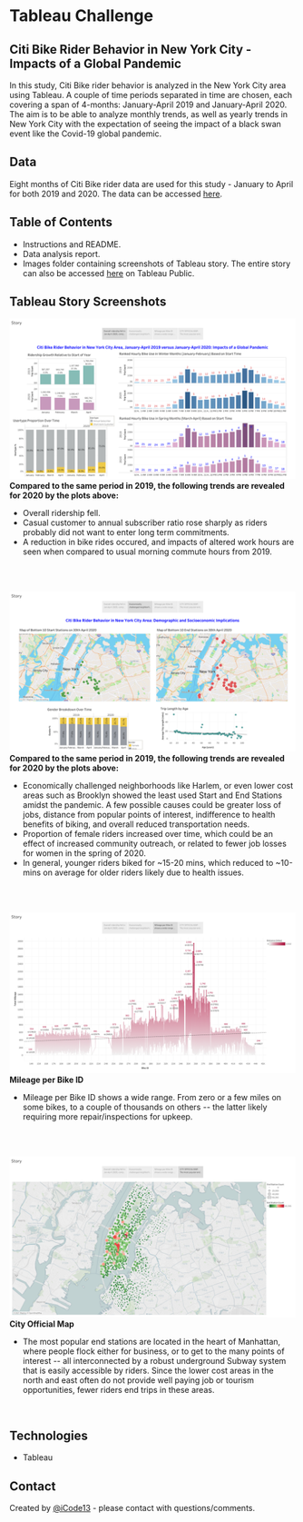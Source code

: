 # Tableau Challenge

## Citi Bike Rider Behavior in New York City - Impacts of a Global Pandemic

In this study, Citi Bike rider behavior is analyzed in the New York City area using Tableau. A couple of time periods separated in time are chosen, each covering a span of 4-months: January-April 2019 and January-April 2020. The aim is to be able to analyze monthly trends, as well as yearly trends in New York City with the expectation of seeing the impact of a black swan event like the Covid-19 global pandemic.

## Data
Eight months of Citi Bike rider data are used for this study -  January to April for both 2019 and 2020.
The data can be accessed [here](https://s3.amazonaws.com/tripdata/index.html).

## Table of Contents

* Instructions and README.
* Data analysis report.
* Images folder containing screenshots of Tableau story. The entire story can also be accessed [here](https://public.tableau.com/profile/amy.banerji#!/vizhome/CitiBikeAnalytics_15979089569340/Story) on Tableau Public.

## Tableau Story Screenshots

![story_page1](./Images/story_page1.png)
**Compared to the same period in 2019, the following trends are revealed for 2020 by the plots above:**
* Overall ridership fell. 
* Casual customer to annual subscriber ratio rose sharply as riders probably did not want to enter long term commitments.
* A reduction in bike rides occured, and impacts of altered work hours are seen when compared to usual morning commute hours from 2019.

<br>
<br>

![story_page2](./Images/story_page2.png)
**Compared to the same period in 2019, the following trends are revealed for 2020 by the plots above:**
* Economically challenged neighborhoods like Harlem, or even lower cost areas such as Brooklyn showed the least used Start and End Stations amidst the pandemic. A few possible causes could be greater loss of jobs, distance from popular points of interest, indifference to health benefits of biking, and overall reduced transportation needs. 
* Proportion of female riders increased over time, which could be an effect of increased community outreach, or related to fewer job losses for women in the spring of 2020. 
* In general, younger riders biked for ~15-20 mins, which reduced to ~10-mins on average for older riders likely due to health issues. 

<br>
<br>

![story_page3](./Images/story_page3.png)
**Mileage per Bike ID**
* Mileage per Bike ID shows a wide range. From zero or a few miles on some bikes, to a couple of thousands on others -- the latter likely requiring more repair/inspections for upkeep.

<br>
<br>

![story_page4](./Images/story_page4.png)
**City Official Map**
* The most popular end stations are located in the heart of Manhattan, where people flock either for business, or to get to the many points of interest -- all interconnected by a robust underground Subway system that is easily accessible by riders. Since the lower cost areas in the north and east often do not provide well paying job or tourism opportunities, fewer riders end trips in these areas. 

<br>

## Technologies
* Tableau

## Contact
Created by [@iCode13](https://github.com/iCode13) - please contact with questions/comments.
